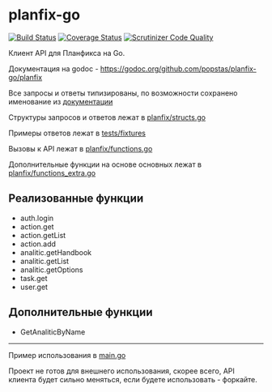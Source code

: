 # planfix-go
[![Build Status](https://travis-ci.org/popstas/planfix-go.svg?branch=master)](https://travis-ci.org/popstas/planfix-go)
[![Coverage Status](https://coveralls.io/repos/github/popstas/planfix-go/badge.svg?branch=master)](https://coveralls.io/github/popstas/planfix-go?branch=master)
[![Scrutinizer Code Quality](https://scrutinizer-ci.com/g/popstas/planfix-go/badges/quality-score.png?b=master)](https://scrutinizer-ci.com/g/popstas/planfix-go/?branch=master)
 
Клиент API для Планфикса на Go.

Документация на godoc - https://godoc.org/github.com/popstas/planfix-go/planfix

Все запросы и ответы типизированы, по возможности сохранено именование из [документации](https://planfix.ru/docs/Список_функций)

Структуры запросов и ответов лежат в [planfix/structs.go](planfix/structs.go)

Примеры ответов лежат в [tests/fixtures](tests/fixtures)

Вызовы к API лежат в [planfix/functions.go](planfix/functions.go)

Дополнительные функции на основе основных лежат в [planfix/functions_extra.go](planfix/functions_extra.go)

## Реализованные функции
- auth.login
- action.get
- action.getList
- action.add
- analitic.getHandbook
- analitic.getList
- analitic.getOptions
- task.get
- user.get

## Дополнительные функции
- GetAnaliticByName

---

Пример использования в [main.go](main.go)

Проект не готов для внешнего использования, скорее всего, API клиента будет сильно меняться,
если будете использовать - форкайте.
